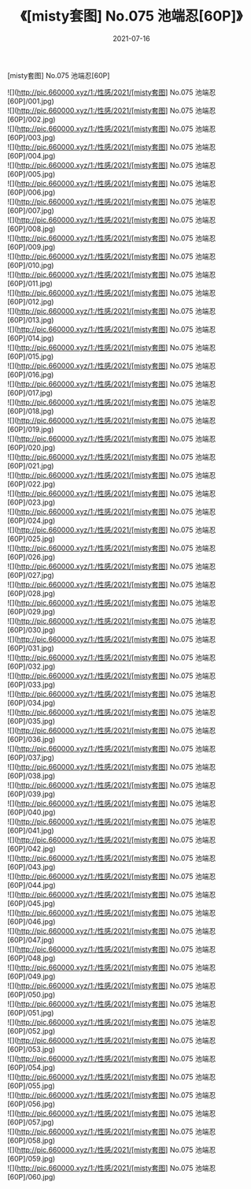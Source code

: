﻿---
layout: post
title:  《[misty套图] No.075 池端忍[60P]》
date:   2021-07-16
img: http://pic.660000.xyz/1:/性感/2021/[misty套图] No.075 池端忍[60P]/000.jpg
categories: [美女, 清纯, 唯美]
---

[misty套图] No.075 池端忍[60P]

  ![](http://pic.660000.xyz/1:/性感/2021/[misty套图] No.075 池端忍[60P]/001.jpg) <br> ![](http://pic.660000.xyz/1:/性感/2021/[misty套图] No.075 池端忍[60P]/002.jpg) <br> ![](http://pic.660000.xyz/1:/性感/2021/[misty套图] No.075 池端忍[60P]/003.jpg) <br> ![](http://pic.660000.xyz/1:/性感/2021/[misty套图] No.075 池端忍[60P]/004.jpg) <br> ![](http://pic.660000.xyz/1:/性感/2021/[misty套图] No.075 池端忍[60P]/005.jpg) <br> ![](http://pic.660000.xyz/1:/性感/2021/[misty套图] No.075 池端忍[60P]/006.jpg) <br> ![](http://pic.660000.xyz/1:/性感/2021/[misty套图] No.075 池端忍[60P]/007.jpg) <br> ![](http://pic.660000.xyz/1:/性感/2021/[misty套图] No.075 池端忍[60P]/008.jpg) <br> ![](http://pic.660000.xyz/1:/性感/2021/[misty套图] No.075 池端忍[60P]/009.jpg) <br> ![](http://pic.660000.xyz/1:/性感/2021/[misty套图] No.075 池端忍[60P]/010.jpg) <br> ![](http://pic.660000.xyz/1:/性感/2021/[misty套图] No.075 池端忍[60P]/011.jpg) <br> ![](http://pic.660000.xyz/1:/性感/2021/[misty套图] No.075 池端忍[60P]/012.jpg) <br> ![](http://pic.660000.xyz/1:/性感/2021/[misty套图] No.075 池端忍[60P]/013.jpg) <br> ![](http://pic.660000.xyz/1:/性感/2021/[misty套图] No.075 池端忍[60P]/014.jpg) <br> ![](http://pic.660000.xyz/1:/性感/2021/[misty套图] No.075 池端忍[60P]/015.jpg) <br> ![](http://pic.660000.xyz/1:/性感/2021/[misty套图] No.075 池端忍[60P]/016.jpg) <br> ![](http://pic.660000.xyz/1:/性感/2021/[misty套图] No.075 池端忍[60P]/017.jpg) <br> ![](http://pic.660000.xyz/1:/性感/2021/[misty套图] No.075 池端忍[60P]/018.jpg) <br> ![](http://pic.660000.xyz/1:/性感/2021/[misty套图] No.075 池端忍[60P]/019.jpg) <br> ![](http://pic.660000.xyz/1:/性感/2021/[misty套图] No.075 池端忍[60P]/020.jpg) <br> ![](http://pic.660000.xyz/1:/性感/2021/[misty套图] No.075 池端忍[60P]/021.jpg) <br> ![](http://pic.660000.xyz/1:/性感/2021/[misty套图] No.075 池端忍[60P]/022.jpg) <br> ![](http://pic.660000.xyz/1:/性感/2021/[misty套图] No.075 池端忍[60P]/023.jpg) <br> ![](http://pic.660000.xyz/1:/性感/2021/[misty套图] No.075 池端忍[60P]/024.jpg) <br> ![](http://pic.660000.xyz/1:/性感/2021/[misty套图] No.075 池端忍[60P]/025.jpg) <br> ![](http://pic.660000.xyz/1:/性感/2021/[misty套图] No.075 池端忍[60P]/026.jpg) <br> ![](http://pic.660000.xyz/1:/性感/2021/[misty套图] No.075 池端忍[60P]/027.jpg) <br> ![](http://pic.660000.xyz/1:/性感/2021/[misty套图] No.075 池端忍[60P]/028.jpg) <br> ![](http://pic.660000.xyz/1:/性感/2021/[misty套图] No.075 池端忍[60P]/029.jpg) <br> ![](http://pic.660000.xyz/1:/性感/2021/[misty套图] No.075 池端忍[60P]/030.jpg) <br> ![](http://pic.660000.xyz/1:/性感/2021/[misty套图] No.075 池端忍[60P]/031.jpg) <br> ![](http://pic.660000.xyz/1:/性感/2021/[misty套图] No.075 池端忍[60P]/032.jpg) <br> ![](http://pic.660000.xyz/1:/性感/2021/[misty套图] No.075 池端忍[60P]/033.jpg) <br> ![](http://pic.660000.xyz/1:/性感/2021/[misty套图] No.075 池端忍[60P]/034.jpg) <br> ![](http://pic.660000.xyz/1:/性感/2021/[misty套图] No.075 池端忍[60P]/035.jpg) <br> ![](http://pic.660000.xyz/1:/性感/2021/[misty套图] No.075 池端忍[60P]/036.jpg) <br> ![](http://pic.660000.xyz/1:/性感/2021/[misty套图] No.075 池端忍[60P]/037.jpg) <br> ![](http://pic.660000.xyz/1:/性感/2021/[misty套图] No.075 池端忍[60P]/038.jpg) <br> ![](http://pic.660000.xyz/1:/性感/2021/[misty套图] No.075 池端忍[60P]/039.jpg) <br> ![](http://pic.660000.xyz/1:/性感/2021/[misty套图] No.075 池端忍[60P]/040.jpg) <br> ![](http://pic.660000.xyz/1:/性感/2021/[misty套图] No.075 池端忍[60P]/041.jpg) <br> ![](http://pic.660000.xyz/1:/性感/2021/[misty套图] No.075 池端忍[60P]/042.jpg) <br> ![](http://pic.660000.xyz/1:/性感/2021/[misty套图] No.075 池端忍[60P]/043.jpg) <br> ![](http://pic.660000.xyz/1:/性感/2021/[misty套图] No.075 池端忍[60P]/044.jpg) <br> ![](http://pic.660000.xyz/1:/性感/2021/[misty套图] No.075 池端忍[60P]/045.jpg) <br> ![](http://pic.660000.xyz/1:/性感/2021/[misty套图] No.075 池端忍[60P]/046.jpg) <br> ![](http://pic.660000.xyz/1:/性感/2021/[misty套图] No.075 池端忍[60P]/047.jpg) <br> ![](http://pic.660000.xyz/1:/性感/2021/[misty套图] No.075 池端忍[60P]/048.jpg) <br> ![](http://pic.660000.xyz/1:/性感/2021/[misty套图] No.075 池端忍[60P]/049.jpg) <br> ![](http://pic.660000.xyz/1:/性感/2021/[misty套图] No.075 池端忍[60P]/050.jpg) <br> ![](http://pic.660000.xyz/1:/性感/2021/[misty套图] No.075 池端忍[60P]/051.jpg) <br> ![](http://pic.660000.xyz/1:/性感/2021/[misty套图] No.075 池端忍[60P]/052.jpg) <br> ![](http://pic.660000.xyz/1:/性感/2021/[misty套图] No.075 池端忍[60P]/053.jpg) <br> ![](http://pic.660000.xyz/1:/性感/2021/[misty套图] No.075 池端忍[60P]/054.jpg) <br> ![](http://pic.660000.xyz/1:/性感/2021/[misty套图] No.075 池端忍[60P]/055.jpg) <br> ![](http://pic.660000.xyz/1:/性感/2021/[misty套图] No.075 池端忍[60P]/056.jpg) <br> ![](http://pic.660000.xyz/1:/性感/2021/[misty套图] No.075 池端忍[60P]/057.jpg) <br> ![](http://pic.660000.xyz/1:/性感/2021/[misty套图] No.075 池端忍[60P]/058.jpg) <br> ![](http://pic.660000.xyz/1:/性感/2021/[misty套图] No.075 池端忍[60P]/059.jpg) <br> ![](http://pic.660000.xyz/1:/性感/2021/[misty套图] No.075 池端忍[60P]/060.jpg) <br>